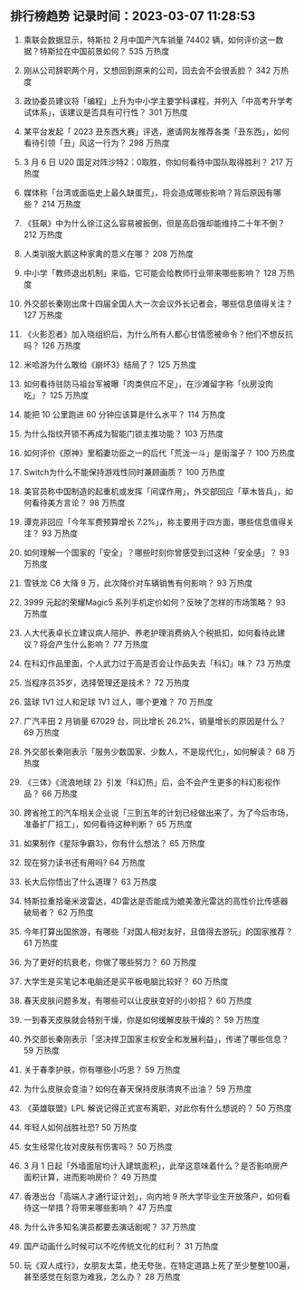 
## 排行榜趋势 记录时间：2023-03-07 11:28:53
  
  1. 乘联会数据显示，特斯拉 2 月中国产汽车销量 74402 辆，如何评价这一数据？特斯拉在中国前景如何？ 535 万热度
    
  2. 刚从公司辞职两个月，又想回到原来的公司，回去会不会很丢脸？ 342 万热度
    
  3. 政协委员建议将「编程」上升为中小学主要学科课程，并列入「中高考升学考试体系」，该建议是否具有可行性？ 301 万热度
    
  4. 某平台发起「 2023 丑东西大赛」评选，邀请网友推荐各类「丑东西」，如何看待引领「丑」风这一行为？ 298 万热度
    
  5. 3 月 6 日 U20 国足对阵沙特2：0取胜，你如何看待中国队取得胜利？ 217 万热度
    
  6. 媒体称「台湾或面临史上最久缺蛋荒」，将会造成哪些影响？背后原因有哪些？ 214 万热度
    
  7. 《狂飙》中为什么徐江这么容易被扳倒，但是高启强却能维持二十年不倒？ 212 万热度
    
  8. 人类驯服大鹅这种家禽的意义在哪？ 208 万热度
    
  9. 中小学「教师退出机制」来临，它可能会给教师行业带来哪些影响？ 128 万热度
    
  10. 外交部长秦刚出席十四届全国人大一次会议外长记者会，哪些信息值得关注？ 127 万热度
    
  11. 《火影忍者》加入晓组织后，为什么所有人都心甘情愿被命令？他们不想反抗吗？ 126 万热度
    
  12. 米哈游为什么敢给《崩坏3》结局了？ 125 万热度
    
  13. 如何看待驻防马祖台军被曝「肉类供应不足」，在沙滩留字称「伙房没肉吃」？ 125 万热度
    
  14. 能把 10 公里跑进 60 分钟应该算是什么水平？ 114 万热度
    
  15. 为什么指纹开锁不再成为智能门锁主推功能？ 103 万热度
    
  16. 如何评价《原神》里稻妻功臣之一的后代「荒泷一斗」是街溜子？ 100 万热度
    
  17. Switch为什么不能保持游戏性同时兼顾画质？ 100 万热度
    
  18. 美官员称中国制造的起重机或发挥「间谍作用」，外交部回应「草木皆兵」，如何看待美方言论？ 98 万热度
    
  19. 谭克非回应「今年军费预算增长 7.2%」，称主要用于四方面，哪些信息值得关注？ 93 万热度
    
  20. 如何理解一个国家的「安全」？哪些时刻你曾感受到过这种「安全感」？ 93 万热度
    
  21. 雪铁龙 C6 大降 9 万，此次降价对车辆销售有何影响？ 93 万热度
    
  22. 3999 元起的荣耀Magic5 系列手机定价如何？反映了怎样的市场策略？ 93 万热度
    
  23. 人大代表卓长立建议病人陪护、养老护理消费纳入个税抵扣，如何看待此建议？将会产生什么影响？ 77 万热度
    
  24. 在科幻作品里面，个人武力过于高是否会让作品失去「科幻」味？ 73 万热度
    
  25. 当程序员35岁，选择管理还是技术？ 72 万热度
    
  26. 篮球 1V1 过人和足球 1V1 过人，哪个更难？ 70 万热度
    
  27. 广汽丰田 2 月销量 67029 台，同比增长 26.2%，销量增长的原因是什么？ 69 万热度
    
  28. 外交部长秦刚表示「服务少数国家、少数人，不是现代化」，如何解读？ 68 万热度
    
  29. 《三体》《流浪地球 2》引发「科幻热」后，会不会产生更多的科幻影视作品？ 66 万热度
    
  30. 跨省抢工的汽车相关企业说「三到五年的计划已经做出来了，为了今后市场，准备扩厂招工」，如何看待这种判断？ 65 万热度
    
  31. 如果制作《星际争霸3》，你有什么想法？ 65 万热度
    
  32. 现在努力读书还有用吗? 64 万热度
    
  33. 长大后你悟出了什么道理？ 63 万热度
    
  34. 特斯拉重拾毫米波雷达，4D雷达是否能成为媲美激光雷达的高性价比传感器破局者？ 62 万热度
    
  35. 今年打算出国旅游，有哪些「对国人相对友好，且值得去游玩」的国家推荐？ 61 万热度
    
  36. 为了更好的抗衰老，你做了哪些努力？ 60 万热度
    
  37. 大学生是买笔记本电脑还是买平板电脑比较好？ 60 万热度
    
  38. 春天皮肤问题多发，有哪些可以让皮肤变好的小妙招？ 60 万热度
    
  39. 一到春天皮肤就会特别干燥，你是如何缓解皮肤干燥的？ 59 万热度
    
  40. 外交部长秦刚表示「坚决捍卫国家主权安全和发展利益」，传递了哪些信息？ 59 万热度
    
  41. 关于春季护肤，你有哪些小巧思？ 59 万热度
    
  42. 为什么皮肤会变油？如何在春天保持皮肤清爽不出油？ 59 万热度
    
  43. 《英雄联盟》LPL 解说记得正式宣布离职，对此你有什么想说的？ 50 万热度
    
  44. 年轻人如何战胜社恐? 50 万热度
    
  45. 女生经常化妆对皮肤有伤害吗？ 50 万热度
    
  46. 3 月 1 日起「外墙面层均计入建筑面积」，此举这意味着什么？是否影响房产面积计算，进而影响房价？ 49 万热度
    
  47. 香港出台「高端人才通行证计划」，向内地 9 所大学毕业生开放落户，如何看待这一举措？将带来哪些影响？ 47 万热度
    
  48. 为什么许多知名演员都要去演话剧呢？ 37 万热度
    
  49. 国产动画什么时候可以不吃传统文化的红利？ 31 万热度
    
  50. 玩《双人成行》，女朋友太菜，绝无夸张，在特定道路上死了至少整整100遍，甚至感觉在刻意为难我，怎么办？ 28 万热度
    